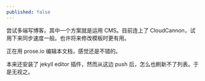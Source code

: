 ```yaml
---
published: false
---
```

 尝试多端写博客。其中一个方案就是运用 CMS。目前连上了 CloudCannon，试用下来同步速度一般。也许将来修改模板时更有用。
 
 正在用 prose.io 编辑本文档，感觉还是不错的。
 
 本来还安装了 jekyll editor 插件，然而从这边 push 后，怎么也刷新不了列表。于是无视之。
